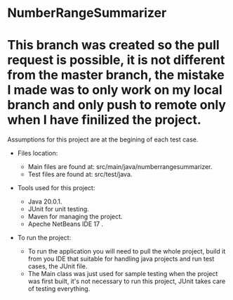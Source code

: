 # NumberRangeSummarizer

# This branch was created so the pull request is possible, it is not different from the master branch, the mistake I made was to only work on my local branch and only push to remote only when I have finilized the project.

Assumptions for this project are at the begining of each test case.

- Files location:
    - Main files are found at: src/main/java/numberrangesummarizer.
    - Test files are found at: src/test/java.
    
- Tools used for this project:
    - Java 20.0.1.
    - JUnit for unit testing.
    - Maven for managing the project.
    - Apeche NetBeans IDE 17 .
    
 - To run the project:
    - To run the application you will need to pull the whole project, build it from you IDE that suitable for handling java projects and run test cases, the JUnit file.
    - The Main class was just used for sample testing when the project was first built, it's not necessary to run this project, JUnit takes care of testing everything.
